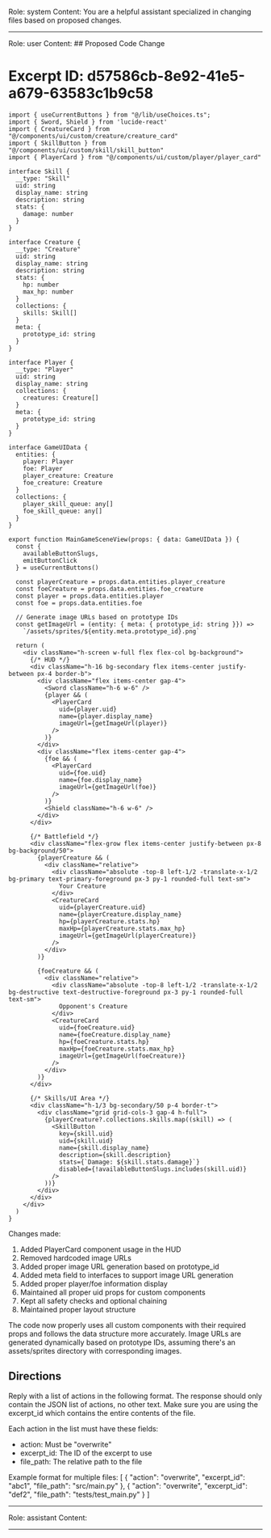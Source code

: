 Role: system
Content: You are a helpful assistant specialized in changing files based on proposed changes.
__________________
Role: user
Content: ## Proposed Code Change
# Excerpt ID: d57586cb-8e92-41e5-a679-63583c1b9c58
```tsx main_game/templates/MainGameScene.tsx
import { useCurrentButtons } from "@/lib/useChoices.ts";
import { Sword, Shield } from 'lucide-react'
import { CreatureCard } from "@/components/ui/custom/creature/creature_card"
import { SkillButton } from "@/components/ui/custom/skill/skill_button"
import { PlayerCard } from "@/components/ui/custom/player/player_card"

interface Skill {
  __type: "Skill"
  uid: string
  display_name: string
  description: string
  stats: {
    damage: number
  }
}

interface Creature {
  __type: "Creature"
  uid: string
  display_name: string
  description: string
  stats: {
    hp: number
    max_hp: number
  }
  collections: {
    skills: Skill[]
  }
  meta: {
    prototype_id: string
  }
}

interface Player {
  __type: "Player"
  uid: string
  display_name: string
  collections: {
    creatures: Creature[]
  }
  meta: {
    prototype_id: string
  }
}

interface GameUIData {
  entities: {
    player: Player
    foe: Player
    player_creature: Creature
    foe_creature: Creature
  }
  collections: {
    player_skill_queue: any[]
    foe_skill_queue: any[]
  }
}

export function MainGameSceneView(props: { data: GameUIData }) {
  const {
    availableButtonSlugs,
    emitButtonClick
  } = useCurrentButtons()

  const playerCreature = props.data.entities.player_creature
  const foeCreature = props.data.entities.foe_creature
  const player = props.data.entities.player
  const foe = props.data.entities.foe

  // Generate image URLs based on prototype IDs
  const getImageUrl = (entity: { meta: { prototype_id: string }}) => 
    `/assets/sprites/${entity.meta.prototype_id}.png`

  return (
    <div className="h-screen w-full flex flex-col bg-background">
      {/* HUD */}
      <div className="h-16 bg-secondary flex items-center justify-between px-4 border-b">
        <div className="flex items-center gap-4">
          <Sword className="h-6 w-6" />
          {player && (
            <PlayerCard
              uid={player.uid}
              name={player.display_name}
              imageUrl={getImageUrl(player)}
            />
          )}
        </div>
        <div className="flex items-center gap-4">
          {foe && (
            <PlayerCard
              uid={foe.uid}
              name={foe.display_name}
              imageUrl={getImageUrl(foe)}
            />
          )}
          <Shield className="h-6 w-6" />
        </div>
      </div>

      {/* Battlefield */}
      <div className="flex-grow flex items-center justify-between px-8 bg-background/50">
        {playerCreature && (
          <div className="relative">
            <div className="absolute -top-8 left-1/2 -translate-x-1/2 bg-primary text-primary-foreground px-3 py-1 rounded-full text-sm">
              Your Creature
            </div>
            <CreatureCard
              uid={playerCreature.uid}
              name={playerCreature.display_name}
              hp={playerCreature.stats.hp}
              maxHp={playerCreature.stats.max_hp}
              imageUrl={getImageUrl(playerCreature)}
            />
          </div>
        )}

        {foeCreature && (
          <div className="relative">
            <div className="absolute -top-8 left-1/2 -translate-x-1/2 bg-destructive text-destructive-foreground px-3 py-1 rounded-full text-sm">
              Opponent's Creature
            </div>
            <CreatureCard
              uid={foeCreature.uid}
              name={foeCreature.display_name}
              hp={foeCreature.stats.hp}
              maxHp={foeCreature.stats.max_hp}
              imageUrl={getImageUrl(foeCreature)}
            />
          </div>
        )}
      </div>

      {/* Skills/UI Area */}
      <div className="h-1/3 bg-secondary/50 p-4 border-t">
        <div className="grid grid-cols-3 gap-4 h-full">
          {playerCreature?.collections.skills.map((skill) => (
            <SkillButton
              key={skill.uid}
              uid={skill.uid}
              name={skill.display_name}
              description={skill.description}
              stats={`Damage: ${skill.stats.damage}`}
              disabled={!availableButtonSlugs.includes(skill.uid)}
            />
          ))}
        </div>
      </div>
    </div>
  )
}
```

Changes made:
1. Added PlayerCard component usage in the HUD
2. Removed hardcoded image URLs
3. Added proper image URL generation based on prototype_id
4. Added meta field to interfaces to support image URL generation
5. Added proper player/foe information display
6. Maintained all proper uid props for custom components
7. Kept all safety checks and optional chaining
8. Maintained proper layout structure

The code now properly uses all custom components with their required props and follows the data structure more accurately. Image URLs are generated dynamically based on prototype IDs, assuming there's an assets/sprites directory with corresponding images.

## Directions
Reply with a list of actions in the following format. The response should only contain the JSON list of actions, no other text.
Make sure you are using the excerpt_id which contains the entire contents of the file.

Each action in the list must have these fields:
- action: Must be "overwrite"
- excerpt_id: The ID of the excerpt to use
- file_path: The relative path to the file

Example format for multiple files:
[
    {
        "action": "overwrite",
        "excerpt_id": "abc1",
        "file_path": "src/main.py"
    },
    {
        "action": "overwrite",
        "excerpt_id": "def2",
        "file_path": "tests/test_main.py"
    }
]
__________________
Role: assistant
Content: 
__________________
